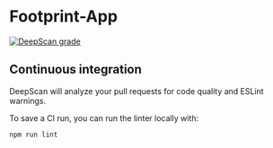 # Footprint-App

[![DeepScan grade](https://deepscan.io/api/teams/6048/projects/7909/branches/87893/badge/grade.svg)](https://deepscan.io/dashboard#view=project&tid=6048&pid=7909&bid=87893)

## Continuous integration

DeepScan will analyze your pull requests for code quality and ESLint warnings.

To save a CI run, you can run the linter locally with:
```
npm run lint
```
